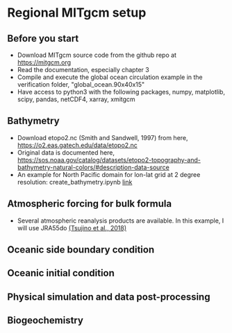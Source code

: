 # Regional MITgcm setup

## Before you start
  - Download MITgcm source code from the github repo at https://mitgcm.org
  - Read the documentation, especially chapter 3
  - Compile and execute the global ocean circulation example in the verification folder, "global_ocean.90x40x15"
  - Have access to python3 with the following packages, numpy, matplotlib, scipy, pandas, netCDF4, xarray, xmitgcm 

## Bathymetry
  - Download etopo2.nc (Smith and Sandwell, 1997) from here, https://o2.eas.gatech.edu/data/etopo2.nc
  - Original data is documented here, https://sos.noaa.gov/catalog/datasets/etopo2-topography-and-bathymetry-natural-colors/#description-data-source
  - An example for North Pacific domain for lon-lat grid at 2 degree resolution: create_bathymetry.ipynb [link](https://github.com/takaito1/MITgcm_regional_setup/blob/main/create_bathymetry.ipynb)
    
## Atmospheric forcing for bulk formula
  - Several atmospheric reanalysis products are available. In this example, I will use JRA55do [(Tsujino et al., 2018)](https://climate.mri-jma.go.jp/pub/ocean/JRA55-do/)

## Oceanic side boundary condition

## Oceanic initial condition

## Physical simulation and data post-processing

## Biogeochemistry

